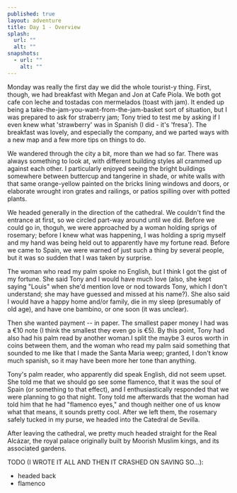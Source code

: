 ```yaml
---
published: true
layout: adventure
title: Day 1 - Overview
splash:
  url: ""
  alt: ""
snapshots:
  - url: ""
    alt: ""
---
```


Monday was really the first day we did the whole tourist-y thing. First, though, we had breakfast with Megan and Jon at Cafe Piola. We both got cafe con leche and tostadas con mermelados (toast with jam). It ended up being a take-the-jam-you-want-from-the-jam-basket sort of situation, but I was prepared to ask for straberry jam; Tony tried to test me by asking if I even knew what 'strawberry' was in Spanish (I did - it's 'fresa'). The breakfast was lovely, and especially the company, and we parted ways with a new map and a few more tips on things to do.

We wandered through the city a bit, more than we had so far. There was always something to look at, with different building styles all crammed up against each other. I particularly enjoyed seeing the bright buildings somewhere between buttercup and tangerine in shade, or white walls with that same orange-yellow painted on the bricks lining windows and doors, or elaborate wrought iron grates and railings, or patios spilling over with potted plants.

We headed generally in the direction of the cathedral. We couldn't find the entrance at first, so we circled part-way around until we did. Before we could go in, thoguh, we were approached by a woman holding sprigs of rosemary; before I knew what was happening, I was holding a sprig myself and my hand was being held out to apparently have my fortune read. Before we came to Spain, we were warned of just such a thing by several people, but it was so sudden that I was taken by surprise.

The woman who read my palm spoke no English, but I think I got the gist of my fortune. She said Tony and I would have much love (also, she kept saying "Louis" when she'd mention love or nod towards Tony, which I don't understand; she may have guessed and missed at his name?). She also said I would have a happy home and/or family, die in my sleep (presumably of old age), and have one bambino, or one soon (it was unclear).

Then she wanted payment -- in paper. The smallest paper money I had was a &euro;10 note (I think the smallest they even go is &euro;5). By this point, Tony had also had his palm read by another woman.I split the maybe 3 euros worth in coins between them, and the woman who read my palm said something that sounded to me like that I made the Santa Maria weep; granted, I don't know much spanish, so it may have been more her tone than anything.

Tony's palm reader, who apparently did speak English, did not seem upset. She told me that we should go see some flamenco, that it was the soul of Spain (or something to that effect), and I enthusiastically responded that we were planning to go that night. Tony told me afterwards that the woman had told him that he had "flamenco eyes," and though neither one of us know what that means, it sounds pretty cool. After we left them, the rosemary safely tucked in my purse, we headed into the Catedral de Sevilla.

<!-- link to catedral de sevilla post -->

After leaving the cathedral, we pretty much headed straight for the Real Alcázar, the royal palace originally built by Moorish Muslim kings, and its associated gardens.

<!-- link to real alcazar post -->
<!-- link to jardines del alcazar post -->

TODO (I WROTE IT ALL AND THEN IT CRASHED ON SAVING SO...):
- headed back
- flamenco
